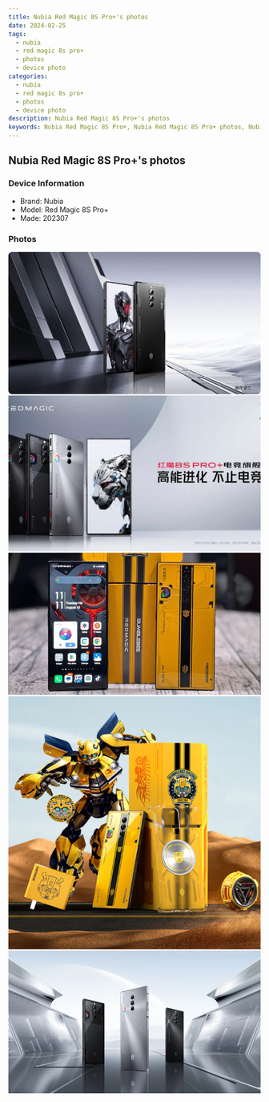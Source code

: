 ```yaml
---
title: Nubia Red Magic 8S Pro+'s photos
date: 2024-02-25
tags: 
  - nubia
  - red magic 8s pro+
  - photos
  - device photo
categories: 
  - nubia
  - red magic 8s pro+
  - photos
  - device photo
description: Nubia Red Magic 8S Pro+'s photos
keywords: Nubia Red Magic 8S Pro+, Nubia Red Magic 8S Pro+ photos, Nubia Red Magic 8S Pro+ device photo
---
```


## Nubia Red Magic 8S Pro+'s photos

### Device Information

- Brand: Nubia
- Model: Red Magic 8S Pro+
- Made: 202307

### Photos

![/images/best-assets/devices/nubia/nubia-red-magic-8s-proplus/1.jpg](/images/best-assets/devices/nubia/nubia-red-magic-8s-proplus/1.jpg)
![/images/best-assets/devices/nubia/nubia-red-magic-8s-proplus/2.jpg](/images/best-assets/devices/nubia/nubia-red-magic-8s-proplus/2.jpg)
![/images/best-assets/devices/nubia/nubia-red-magic-8s-proplus/3.jpg](/images/best-assets/devices/nubia/nubia-red-magic-8s-proplus/3.jpg)
![/images/best-assets/devices/nubia/nubia-red-magic-8s-proplus/4.jpg](/images/best-assets/devices/nubia/nubia-red-magic-8s-proplus/4.jpg)
![/images/best-assets/devices/nubia/nubia-red-magic-8s-proplus/5.jpg](/images/best-assets/devices/nubia/nubia-red-magic-8s-proplus/5.jpg)

